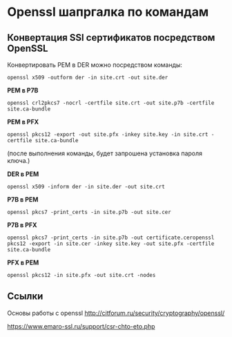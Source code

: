 # Openssl шапргалка по командам


## Конвертация SSl сертификатов посредством OpenSSL

Конвертировать PEM в DER можно посредством команды:
```
openssl x509 -outform der -in site.crt -out site.der
```

**PEM в P7B**
```
openssl crl2pkcs7 -nocrl -certfile site.crt -out site.p7b -certfile site.ca-bundle
```

**PEM в PFX**
```
openssl pkcs12 -export -out site.pfx -inkey site.key -in site.crt -certfile site.ca-bundle
```
(после выполнения команды, будет запрошена установка пароля ключа.)

**DER в PEM**
```
openssl x509 -inform der -in site.der -out site.crt
```

**P7B в PEM**
```
openssl pkcs7 -print_certs -in site.p7b -out site.cer
```

**P7B в PFX**
```
openssl pkcs7 -print_certs -in site.p7b -out certificate.ceropenssl pkcs12 -export -in site.cer -inkey site.key -out site.pfx -certfile site.ca-bundle
```

**PFX в PEM**
```
openssl pkcs12 -in site.pfx -out site.crt -nodes
```


## Ссылки

Основы работы с openssl
http://citforum.ru/security/cryptography/openssl/

https://www.emaro-ssl.ru/support/csr-chto-eto.php
